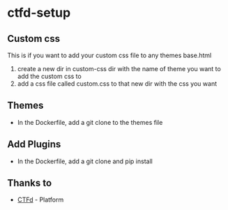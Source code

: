 # ctfd-setup

## Custom css
This is if you want to add your custom css file to any themes base.html
1. create a new dir in custom-css dir with the name of theme you want to add the custom css to
2. add a css file called custom.css to that new dir with the css you want

## Themes
- In the Dockerfile, add a git clone to the themes file

## Add Plugins
- In the Dockerfile, add a git clone and pip install


## Thanks to
- [CTFd](https://github.com/CTFd/CTFd) - Platform